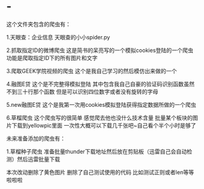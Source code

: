 # -
这个文件夹包含的爬虫有：

1.天眼查：企业信息       天眼查的小小spider.py

2.抓取指定ID的微博爬虫   这是简书的呆亮写的一个模拟cookies登陆的一个爬虫 功能是爬取指定ID下的所有图片和文字

3.爬取GEEK学院视频的爬虫 这个是我自己学习的然后模仿出来做的一个

4.融图E贷                这个是不完整得模拟登陆 其中包含我自己自豪的验证码识别函数虽然不到三十行那个函数 但是可以识别四位数字或者没有旋转的字母

5.new融图E贷             这个是我第一次用cookies模拟登陆获得指定数据所做的一个爬虫

6.草榴爬虫               这个爬虫写的很简单 感觉爬去他也没什么技术含量 批量某个板块的图片下载到yellowpic里面 一次性大概可以下载几千张吧~自己看个半个小时是够了


未来准备添加的爬虫有：

1.草榴种子爬虫           准备批量thunder下载地址然后放在剪贴板（迅雷自己会自动检测）然后迅雷批量下载

本次改动删除了黄色图片
删除了自己测试使用的代码 比如测试正则或者len等等
啦啦啦